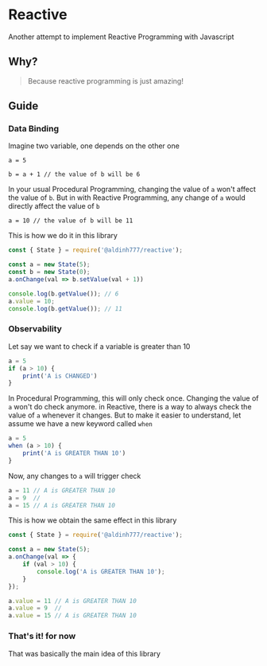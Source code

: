 # Reactive
Another attempt to implement Reactive Programming with Javascript

## Why?
> Because reactive programming is just amazing!

## Guide
### Data Binding
Imagine two variable, one depends on the other one

`a = 5`

`b = a + 1 // the value of b will be 6`

In your usual Procedural Programming, changing the value of `a` won't affect the value of `b`. But in with Reactive Programming, any change of `a` would directly affect the value of `b`

`a = 10 // the value of b will be 11`

This is how we do it in this library

```js
const { State } = require('@aldinh777/reactive');

const a = new State(5);
const b = new State(0);
a.onChange(val => b.setValue(val + 1))

console.log(b.getValue()); // 6
a.value = 10;
console.log(b.getValue()); // 11
```
### Observability
Let say we want to check if a variable is greater than 10

```js
a = 5
if (a > 10) {
    print('A is CHANGED')
}
```

In Procedural Programming, this will only check once. Changing the value of `a` won't do check anymore. in Reactive, there is a way to always check the value of `a` whenever it changes. But to make it easier to understand, let assume we have a new keyword called `when`

```js
a = 5
when (a > 10) {
    print('A is GREATER THAN 10')
}
```
Now, any changes to `a` will trigger check

```js
a = 11 // A is GREATER THAN 10
a = 9  //
a = 15 // A is GREATER THAN 10
```

This is how we obtain the same effect in this library

```js
const { State } = require('@aldinh777/reactive');

const a = new State(5);
a.onChange(val => {
    if (val > 10) {
        console.log('A is GREATER THAN 10');
    }
});

a.value = 11 // A is GREATER THAN 10
a.value = 9  //
a.value = 15 // A is GREATER THAN 10
```

### That's it! for now
That was basically the main idea of this library
